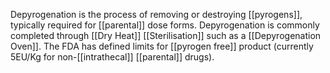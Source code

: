 Depyrogenation is the process of removing or destroying [[pyrogens]], typically required for [[parental]] dose forms. 
Depyrogenation is commonly completed through [[Dry Heat]] [[Sterilisation]] such as a [[Depyrogenation Oven]].
The FDA has defined limits for [[pyrogen free]] product (currently 5EU/Kg for non-[[intrathecal]] [[parental]] drugs).